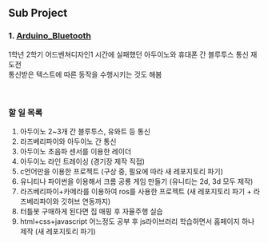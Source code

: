 ## Sub Project
### 1. [Arduino_Bluetooth](https://github.com/PolyGon-13/Sub_Project/tree/ec084bc6c52cefe3bc027583a451853aa10bbf9a/arduino_bluetooth)
1학년 2학기 어드벤쳐디자인1 시간에 실패했던 아두이노와 휴대폰 간 블루투스 통신 재도전</br>
통신받은 텍스트에 따른 동작을 수행시키는 것도 해봄</br>

</br>

### 할 일 목록
1. 아두이노 2~3개 간 블루투스, 유와트 등 통신
2. 라즈베리파이와 아두이노 간 통신
3. 아두이노 초음파 센서를 이용한 레이더
4. 아두이노 라인 트레이싱 (경기장 제작 직접)
5. c언어만을 이용한 프로젝트 (구상 중, 필요에 따라 새 레포지토리 파기)
6. 유니티나 파이썬을 이용해서 크롬 공룡 게임 만들기 (유니티는 2d, 3d 모두 제작)
7. 라즈베리파이+카메라를 이용하여 ros를 사용한 프로젝트 (새 레포지토리 파기 + 라즈베리파이와 깃허브 연동까지)
8. 터틀봇 구매하게 된다면 집 매핑 후 자율주행 실습
9. html+css+javascript 어느정도 공부 후 js라이브러리 학습하면서 홈페이지 하나 제작 (새 레포지토리 파기)
